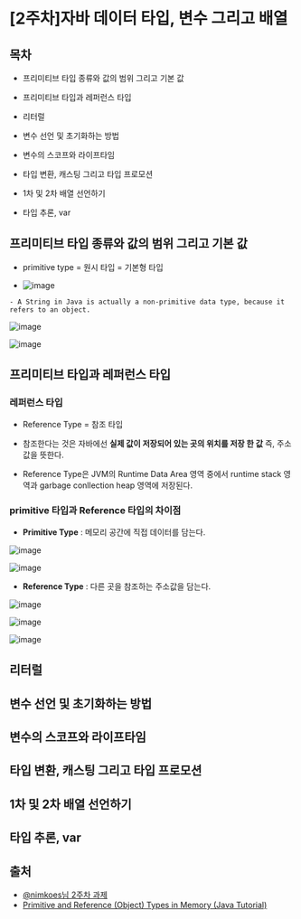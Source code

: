 # [2주차]자바 데이터 타입, 변수 그리고 배열

## 목차
- 프리미티브 타입 종류와 값의 범위 그리고 기본 값

- 프리미티브 타입과 레퍼런스 타입

- 리터럴

- 변수 선언 및 초기화하는 방법

- 변수의 스코프와 라이프타임

- 타입 변환, 캐스팅 그리고 타입 프로모션

- 1차 및 2차 배열 선언하기

- 타입 추론, var

## 프리미티브 타입 종류와 값의 범위 그리고 기본 값
- primitive type = 원시 타입 = 기본형 타입

- ![image](https://user-images.githubusercontent.com/66978721/104088173-327d7c00-52a8-11eb-9d47-19e4b96f4964.png)

```tip
- A String in Java is actually a non-primitive data type, because it refers to an object.
```

![image](https://user-images.githubusercontent.com/66978721/104088108-cdc22180-52a7-11eb-86de-6765e1ad92f4.png)

![image](https://user-images.githubusercontent.com/66978721/104088143-f8ac7580-52a7-11eb-8a7a-0c7456ca3b97.png)


## 프리미티브 타입과 레퍼런스 타입

### 레퍼런스 타입
- Reference Type = 참조 타입

- 참조한다는 것은 자바에선 __실제 값이 저장되어 있는 곳의 위치를 저장 한 값__ 즉, 주소값을 뜻한다. 

- Reference Type은 JVM의 Runtime Data Area 영역 중에서 runtime stack 영역과 garbage conllection heap 영역에 저장된다.


### primitive 타입과 Reference 타입의 차이점
- **Primitive Type** : 메모리 공간에 직접 데이터를 담는다.

![image](https://user-images.githubusercontent.com/66978721/104087826-ed584a80-52a5-11eb-9d36-5aaf381c95bf.png)

![image](https://user-images.githubusercontent.com/66978721/104087813-d4e83000-52a5-11eb-8c28-9314ac199aa7.png)


- **Reference Type** : 다른 곳을 참조하는 주소값을 담는다.

![image](https://user-images.githubusercontent.com/66978721/104087971-bf273a80-52a6-11eb-8b99-f614ac875b2d.png)

![image](https://user-images.githubusercontent.com/66978721/104087997-e7af3480-52a6-11eb-9fa7-1bb3fb222198.png)

![image](https://user-images.githubusercontent.com/66978721/104088036-42e12700-52a7-11eb-865e-c6b9a4af2427.png)
 



## 리터럴
## 변수 선언 및 초기화하는 방법
## 변수의 스코프와 라이프타임
## 타입 변환, 캐스팅 그리고 타입 프로모션
## 1차 및 2차 배열 선언하기
## 타입 추론, var


## 출처
- [@nimkoes님 2주차 과제](https://blog.naver.com/hsm622/222144931396)
- [Primitive and Reference (Object) Types in Memory (Java Tutorial)](https://www.youtube.com/watch?v=LTnp79Ke8FI)
